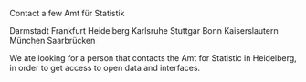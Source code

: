 Contact a few Amt für Statistik

Darmstadt
Frankfurt
Heidelberg
Karlsruhe
Stuttgar
Bonn
Kaiserslautern
München
Saarbrücken

We ate looking for a person that contacts
the Amt for Statistic in Heidelberg, 
in order to get access to open data and interfaces.